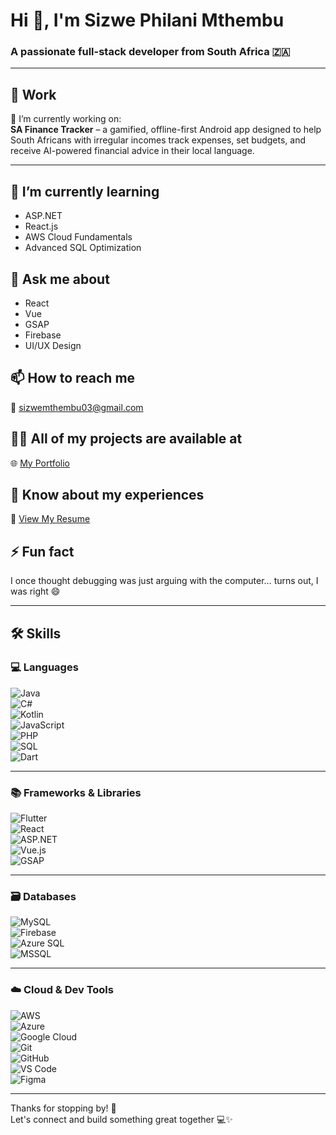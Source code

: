 # Hi 👋, I'm Sizwe Philani Mthembu

### A passionate full-stack developer from South Africa 🇿🇦

---

## 💼 Work

🔭 I’m currently working on:  
**SA Finance Tracker** – a gamified, offline-first Android app designed to help South Africans with irregular incomes track expenses, set budgets, and receive AI-powered financial advice in their local language.

---

## 🌱 I’m currently learning
- ASP.NET  
- React.js  
- AWS Cloud Fundamentals  
- Advanced SQL Optimization

## 💬 Ask me about
- React  
- Vue  
- GSAP  
- Firebase  
- UI/UX Design  

## 📫 How to reach me  
📧 sizwemthembu03@gmail.com

## 👨‍💻 All of my projects are available at  
🌐 [My Portfolio](https://portfolio-vo6v.onrender.com/)


## 📄 Know about my experiences  
📄 [View My Resume](https://drive.google.com/file/d/1v3XBlpFmBwK8oS70yRKxD-KD3eJO6L7C/view?usp=drive_link)

## ⚡ Fun fact  
I once thought debugging was just arguing with the computer… turns out, I was right 😄

---

## 🛠️ Skills

### 💻 Languages  
![Java](https://img.shields.io/badge/Java-ED8B00?style=for-the-badge&logo=java&logoColor=white)  
![C#](https://img.shields.io/badge/C%23-68217A?style=for-the-badge&logo=c-sharp&logoColor=white)  
![Kotlin](https://img.shields.io/badge/Kotlin-0095D5?style=for-the-badge&logo=kotlin&logoColor=white)  
![JavaScript](https://img.shields.io/badge/JavaScript-F7DF1E?style=for-the-badge&logo=javascript&logoColor=black)  
![PHP](https://img.shields.io/badge/PHP-777BB4?style=for-the-badge&logo=php&logoColor=white)  
![SQL](https://img.shields.io/badge/SQL-003B57?style=for-the-badge&logo=datagrip&logoColor=white)  
![Dart](https://img.shields.io/badge/Dart-0175C2?style=for-the-badge&logo=dart&logoColor=white)

---

### 📚 Frameworks & Libraries  
![Flutter](https://img.shields.io/badge/Flutter-02569B?style=for-the-badge&logo=flutter&logoColor=white)  
![React](https://img.shields.io/badge/React-20232A?style=for-the-badge&logo=react&logoColor=61DAFB)  
![ASP.NET](https://img.shields.io/badge/ASP.NET-512BD4?style=for-the-badge&logo=.net&logoColor=white)  
![Vue.js](https://img.shields.io/badge/Vue.js-35495E?style=for-the-badge&logo=vue.js&logoColor=4FC08D)  
![GSAP](https://img.shields.io/badge/GSAP-88CE02?style=for-the-badge&logo=greensock&logoColor=white)

---

### 🗃️ Databases  
![MySQL](https://img.shields.io/badge/MySQL-005C84?style=for-the-badge&logo=mysql&logoColor=white)  
![Firebase](https://img.shields.io/badge/Firebase-ffca28?style=for-the-badge&logo=firebase&logoColor=black)  
![Azure SQL](https://img.shields.io/badge/Azure%20SQL-0078D4?style=for-the-badge&logo=microsoftazure&logoColor=white)  
![MSSQL](https://img.shields.io/badge/MSSQL-CC2927?style=for-the-badge&logo=microsoftsqlserver&logoColor=white)

---

### ☁️ Cloud & Dev Tools  
![AWS](https://img.shields.io/badge/AWS-232F3E?style=for-the-badge&logo=amazonaws&logoColor=white)  
![Azure](https://img.shields.io/badge/Azure-0078D4?style=for-the-badge&logo=microsoftazure&logoColor=white)  
![Google Cloud](https://img.shields.io/badge/Google_Cloud-4285F4?style=for-the-badge&logo=googlecloud&logoColor=white)  
![Git](https://img.shields.io/badge/Git-F05032?style=for-the-badge&logo=git&logoColor=white)  
![GitHub](https://img.shields.io/badge/GitHub-181717?style=for-the-badge&logo=github&logoColor=white)  
![VS Code](https://img.shields.io/badge/VS_Code-007ACC?style=for-the-badge&logo=visualstudiocode&logoColor=white)  
![Figma](https://img.shields.io/badge/Figma-F24E1E?style=for-the-badge&logo=figma&logoColor=white)

---

Thanks for stopping by! 🙌  
Let's connect and build something great together 💻✨
